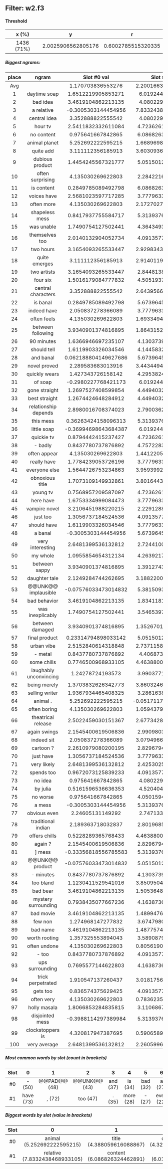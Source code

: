 ## Filter: w2.f3
#### Threshold
x (%) | y | r
:--: | :--: | :--:
1436 (71%) | 2.0025906562805176 | 0.6002785515320335
##### Biggest ngrams:
place | ngram | Slot #0 val | Slot #1 val | sum
:--: | :--: | :--: | :--: | :--: 
Avg | | 1.170703836553276 | 2.2001663246049357 | | 
1 | daytime soap | 1.6512219905853271 | 6.01924467086792 | 7.670466661453247
2 | bad idea | 3.4619104862213135 | 4.08022928237915 | 7.542139768600464
3 | a relative | -0.3005303144454956 | 7.8332438468933105 | 7.532713532447815
4 | central idea | 3.352888822555542 | 4.08022928237915 | 7.433118104934692
5 | hour tv | 2.5411832332611084 | 4.723626136779785 | 7.2648093700408936
6 | no content | 0.975641667842865 | 6.086826324462891 | 7.062467992305756
7 | animal planet | 5.252692222595215 | 1.6689698696136475 | 6.921662092208862
8 | quite add | 3.111112356185913 | 3.6030936241149902 | 6.714205980300903
9 | dubious product | 1.4454245567321777 | 5.051501274108887 | 6.4969258308410645
10 | often surprising | 4.135030269622803 | 2.284221649169922 | 6.419251918792725
11 | is content | 0.2849785089492798 | 6.086826324462891 | 6.37180483341217
12 | voices have | 2.5681023597717285 | 3.777963399887085 | 6.3460657596588135
13 | often more | 4.135030269622803 | 2.1727027893066406 | 6.307733058929443
14 | shapeless mess | 0.8417937755584717 | 5.313937664031982 | 6.155731439590454
15 | was unable | 1.7490754127502441 | 4.364349365234375 | 6.113424777984619
16 | themselves too | 2.0140132904052734 | 4.091357707977295 | 6.105370998382568
17 | two hours | 3.1654093265533447 | 2.9298343658447266 | 6.095243692398071
18 | quite emerges | 3.111112356185913 | 2.9140119552612305 | 6.0251243114471436
19 | two artists | 3.1654093265533447 | 2.844813823699951 | 6.010223150253296
20 | four six | 1.5016179084777832 | 4.505193710327148 | 6.006811618804932
21 | central characters | 3.352888822555542 | 2.6439566612243652 | 5.996845483779907
22 | is banal | 0.2849785089492798 | 5.673964500427246 | 5.958943009376526
23 | indeed have | 2.050837278366089 | 3.777963399887085 | 5.828800678253174
24 | often feels | 4.135030269622803 | 1.6933494806289673 | 5.82837975025177
25 | between following | 3.9340901374816895 | 1.8643152713775635 | 5.798405408859253
26 | 90 minutes | 1.6366946697235107 | 4.130373954772949 | 5.76706862449646
27 | should tell | 1.6119903326034546 | 4.144583225250244 | 5.756573557853699
28 | and banal | 0.062188804149627686 | 5.673964500427246 | 5.736153304576874
29 | novel proved | 2.289583683013916 | 3.4434494972229004 | 5.733033180236816
30 | quickly wears | 1.427343726158142 | 4.295382499694824 | 5.722726225852966
31 | of soap | -0.2980227768421173 | 6.01924467086792 | 5.721221894025803
32 | gone straight | 1.2697527408599854 | 4.449403285980225 | 5.71915602684021
33 | best straight | 1.2674424648284912 | 4.449403285980225 | 5.716845750808716
34 | relationship depends | 2.8980016708374023 | 2.790036201477051 | 5.688037872314453
35 | this mess | 0.36263424158096313 | 5.313937664031982 | 5.676571905612946
36 | little soap | -0.36994698643684387 | 6.01924467086792 | 5.649297684431076
37 | quickie tv | 0.8794442415237427 | 4.723626136779785 | 5.603070378303528
38 | - badly | 0.8437780737876892 | 4.757228374481201 | 5.60100644826889
39 | often appear | 4.135030269622803 | 1.4412205219268799 | 5.576250791549683
40 | really have | 1.7784239053726196 | 3.777963399887085 | 5.556387305259705
41 | everyone else | 1.5644726753234863 | 3.9593992233276367 | 5.523871898651123
42 | obnoxious title | 1.7073109149932861 | 3.8016443252563477 | 5.508955240249634
43 | young tv | 0.7568957209587097 | 4.723626136779785 | 5.480521857738495
44 | here have | 1.6753334999084473 | 3.777963399887085 | 5.453296899795532
45 | vampire novel | 3.2106451988220215 | 2.229128837585449 | 5.439774036407471
46 | just too | 1.3056737184524536 | 4.091357707977295 | 5.3970314264297485
47 | should have | 1.6119903326034546 | 3.777963399887085 | 5.3899537324905396
48 | a banal | -0.3005303144454956 | 5.673964500427246 | 5.3734341859817505
49 | very interesting | 2.6481399536132812 | 2.724410057067871 | 5.372550010681152
50 | my whole | 1.0955854654312134 | 4.263921737670898 | 5.359507203102112
51 | between sappy | 3.9340901374816895 | 1.391274333000183 | 5.325364470481873
52 | daughter tale | 2.1249284744262695 | 3.1882200241088867 | 5.313148498535156
53 | @@UNK@@ implausible | -0.07576033473014832 | 5.381509304046631 | 5.3057489693164825
54 | bad behavior | 3.4619104862213135 | 1.834118127822876 | 5.2960286140441895
55 | was inexplicably | 1.7490754127502441 | 3.546539783477783 | 5.295615196228027
56 | between damaged | 3.9340901374816895 | 1.3526701927185059 | 5.286760330200195
57 | final product | 0.23314794898033142 | 5.051501274108887 | 5.284649223089218
58 | urban vibe | 2.5152840614318848 | 2.7371158599853516 | 5.252399921417236
59 | - metal | 0.8437780737876892 | 4.40687370300293 | 5.250651776790619
60 | some chills | 0.7746500968933105 | 4.4638800621032715 | 5.238530158996582
61 | laughably unconvincing | 1.24278724193573 | 3.990377187728882 | 5.233164429664612
62 | being merely | 1.3703832626342773 | 3.8603246212005615 | 5.230707883834839
63 | selling writer | 1.9367934465408325 | 3.286163806915283 | 5.222957253456116
64 | animal . | 5.252692222595215 | -0.05171173810958862 | 5.200980484485626
65 | often boring | 4.135030269622803 | 1.0594379901885986 | 5.194468259811401
66 | theatrical release | 2.5022459030151367 | 2.6773428916931152 | 5.179588794708252
67 | again swings | 2.1545400619506836 | 2.990980386734009 | 5.145520448684692
68 | indeed sit | 2.050837278366089 | 3.0794966220855713 | 5.13033390045166
69 | cartoon ? | 2.2610979080200195 | 2.829679489135742 | 5.090777397155762
70 | just have | 1.3056737184524536 | 3.777963399887085 | 5.083637118339539
71 | very likely | 2.6481399536132812 | 2.425302505493164 | 5.073442459106445
72 | spends too | 0.9672073125839233 | 4.091357707977295 | 5.058565020561218
73 | no idea | 0.975641667842865 | 4.08022928237915 | 5.055870950222015
74 | by julia | 0.5161596536636353 | 4.52040433883667 | 5.036563992500305
75 | no worse | 0.975641667842865 | 4.050159454345703 | 5.025801122188568
76 | a mess | -0.3005303144454956 | 5.313937664031982 | 5.013407349586487
77 | obvious even | 2.24605131149292 | 2.74713397026062 | 4.99318528175354
78 | traditional indian | 2.189363718032837 | 2.801968574523926 | 4.991332292556763
79 | offers chills | 0.5228289365768433 | 4.4638800621032715 | 4.986708998680115
80 | again ? | 2.1545400619506836 | 2.829679489135742 | 4.984219551086426
81 | ] mess | -0.33356818556785583 | 5.313937664031982 | 4.980369478464127
82 | @@UNK@@ product | -0.07576033473014832 | 5.051501274108887 | 4.975740939378738
83 | - minutes | 0.8437780737876892 | 4.130373954772949 | 4.974152028560638
84 | too bland | 1.1230411529541016 | 3.8509504795074463 | 4.973991632461548
85 | bad bear | 3.4619104862213135 | 1.5053648948669434 | 4.967275381088257
86 | mystery surrounding | 0.7938435077667236 | 4.163873672485352 | 4.957717180252075
87 | bad movie | 3.4619104862213135 | 1.4899476766586304 | 4.951858162879944
88 | few non | 1.274968147277832 | 3.674798011779785 | 4.949766159057617
89 | bad name | 3.4619104862213135 | 1.4877574443817139 | 4.949667930603027
90 | worth rooting | 1.357325553894043 | 3.589087963104248 | 4.946413516998291
91 | often undone | 4.135030269622803 | 0.8056190013885498 | 4.9406492710113525
92 | - too | 0.8437780737876892 | 4.091357707977295 | 4.935135781764984
93 | ups surrounding | 0.7695577144622803 | 4.163873672485352 | 4.933431386947632
94 | trick perpetrated | 1.910547137260437 | 3.0181756019592285 | 4.9287227392196655
95 | gets too | 0.836574375629425 | 4.091357707977295 | 4.92793208360672
96 | often very | 4.135030269622803 | 0.7836235761642456 | 4.918653845787048
97 | holly masala | 1.8066853284835815 | 3.110686779022217 | 4.917372107505798
98 | disjointed mess | -0.3988114297389984 | 5.313937664031982 | 4.915126234292984
99 | clockstoppers is | 4.320817947387695 | 0.5906589031219482 | 4.9114768505096436
100 | very average | 2.6481399536132812 | 2.2605996131896973 | 4.9087395668029785
##### Most common words by slot (count in brackets)
Slot | 0 | 1 | 2 | 3 | 4 | 5 | 6 | 7 | 8 | 9 | 10 | 11 | 12 | 13 | 14 | 15 | 16 | 17 | 18 | 19 | 20 | 21 | 22 | 23 | 24 | 25 | 26 | 27 | 28 | 29
 :--: | :--: | :--: | :--: | :--: | :--: | :--: | :--: | :--: | :--: | :--: | :--: | :--: | :--: | :--: | :--: | :--: | :--: | :--: | :--: | :--: | :--: | :--: | :--: | :--: | :--: | :--: | :--: | :--: | :--: | :--:
#0 | - (50) | @@PAD@@ (48) | @@UNK@@ (43) | and (37) | is (34) | bad (32) | a (27) | . (27) | of (20) | two (19) | n't (19) | no (18) | often (17) | the (17) | cast (15) | you (15) | quite (14) | between (14) | very (14) | dull (14) | we (13) | has (13) | should (12) | -- (12) | just (11) | with (10) | this (9) | was (8) | again (8) | might (8)
#1 | have (73) | , (72) | too (47) | . (35) | more (28) | - (27) | even (22) | is (21) | another (18) | ? (17) | ' (17) | tale (16) | characters (15) | movie (15) | never (15) | but (15) | a (13) | @@UNK@@ (13) | minutes (11) | whole (11) | writer (11) | far (11) | hollywood (10) | anything (10) | idea (9) | else (8) | been (8) | as (8) | tv (7) | worst (7)
##### Biggest words by slot (value in brackets)
Slot | 0 | 1 | 2 | 3 | 4 | 5 | 6 | 7 | 8 | 9 | 10 | 11 | 12 | 13 | 14 | 15 | 16 | 17 | 18 | 19 | 20 | 21 | 22 | 23 | 24 | 25 | 26 | 27 | 28 | 29
 :--: | :--: | :--: | :--: | :--: | :--: | :--: | :--: | :--: | :--: | :--: | :--: | :--: | :--: | :--: | :--: | :--: | :--: | :--: | :--: | :--: | :--: | :--: | :--: | :--: | :--: | :--: | :--: | :--: | :--: | :--:
#0 | animal (5.252692222595215) | title (4.388059616088867) | clockstoppers (4.320817947387695) | often (4.135030269622803) | useless (3.9462733268737793) | between (3.9340901374816895) | tension (3.931692600250244) | maid (3.790433645248413) | streets (3.7808284759521484) | moronic (3.751591205596924) | glamour (3.6255311965942383) | choppy (3.606247901916504) | preachy (3.5401031970977783) | neither (3.4935154914855957) | showtime (3.474377155303955) | save (3.474358558654785) | bad (3.4619104862213135) | ambition (3.404106616973877) | innocuous (3.364859104156494) | central (3.352888822555542) | song (3.34596848487854) | harris (3.3293137550354004) | pointless (3.3165857791900635) | haphazard (3.3127846717834473) | chan (3.2809009552001953) | named (3.245619773864746) | vampire (3.2106451988220215) | generic (3.2092909812927246) | two (3.1654093265533447) | college (3.1642487049102783)
#1 | relative (7.8332438468933105) | content (6.086826324462891) | soap (6.01924467086792) | toilet (5.901996612548828) | banal (5.673964500427246) | implausible (5.381509304046631) | mess (5.313937664031982) | derives (5.301229953765869) | wildly (5.074338912963867) | product (5.051501274108887) | johnson (4.894099712371826) | disappointment (4.822059631347656) | daytime (4.781543731689453) | badly (4.757228374481201) | tv (4.723626136779785) | sleek (4.572111129760742) | julia (4.52040433883667) | six (4.505193710327148) | disappointing (4.502073764801025) | incessant (4.481213569641113) | chills (4.4638800621032715) | straight (4.449403285980225) | metal (4.40687370300293) | york (4.3992462158203125) | solaris (4.397345542907715) | unable (4.364349365234375) | disgusting (4.354434967041016) | suited (4.351306915283203) | wears (4.295382499694824) | impostor (4.268719673156738)
